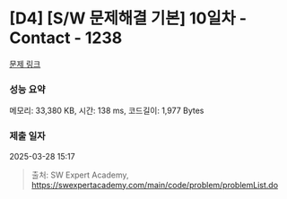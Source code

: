 # [D4] [S/W 문제해결 기본] 10일차 - Contact - 1238 

[문제 링크](https://swexpertacademy.com/main/code/problem/problemDetail.do?contestProbId=AV15B1cKAKwCFAYD) 

### 성능 요약

메모리: 33,380 KB, 시간: 138 ms, 코드길이: 1,977 Bytes

### 제출 일자

2025-03-28 15:17



> 출처: SW Expert Academy, https://swexpertacademy.com/main/code/problem/problemList.do